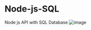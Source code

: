 # Node-js-SQL
Node js API with SQL Database
![image](https://github.com/Israr-11/Node-js-SQL/assets/91403838/d8f028ad-8a48-4f11-9857-2b7316002254)

